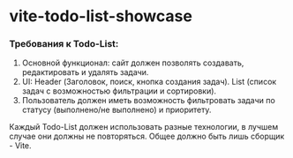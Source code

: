 # vite-todo-list-showcase

### Требования к Todo-List:

1. Основной функционал: сайт должен позволять создавать, редактировать и удалять задачи.
2. UI: Header (Заголовок, поиск, кнопка создания задач). List (список задач с возможностью фильтрации и сортировки).
3. Пользователь должен иметь возможность фильтровать задачи по статусу (выполнено/не выполнено) и приоритету.

Каждый Todo-List должен использовать разные технологии, в лучшем случае они должны не повторяться. Общее должно быть лишь сборщик - Vite.
